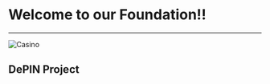 # Welcome to our Foundation!!

---

![Casino](https://github.com/NFTSpin/.github/blob/main/profile/foundation.png)

## DePIN Project

